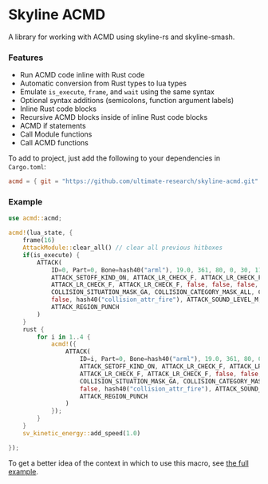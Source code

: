 # Skyline ACMD

A library for working with ACMD using skyline-rs and skyline-smash.

### Features

* Run ACMD code inline with Rust code
* Automatic conversion from Rust types to lua types
* Emulate `is_execute`, `frame`, and `wait` using the same syntax
* Optional syntax additions (semicolons, function argument labels)
* Inline Rust code blocks
* Recursive ACMD blocks inside of inline Rust code blocks
* ACMD if statements
* Call Module functions
* Call ACMD functions

To add to project, just add the following to your dependencies in `Cargo.toml`:

```toml
acmd = { git = "https://github.com/ultimate-research/skyline-acmd.git" }
```

### Example

```rust
use acmd::acmd;

acmd!(lua_state, {
    frame(16)
    AttackModule::clear_all() // clear all previous hitboxes
    if(is_execute) {
        ATTACK(
            ID=0, Part=0, Bone=hash40("arml"), 19.0, 361, 80, 0, 30, 113.0, 3.2, 0.0, 0.0, 0.0, 0.0, 0.0, 1.0, 1.0,
            ATTACK_SETOFF_KIND_ON, ATTACK_LR_CHECK_F, ATTACK_LR_CHECK_F, ATTACK_LR_CHECK_F,
            ATTACK_LR_CHECK_F, ATTACK_LR_CHECK_F, false, false, false, false, true,
            COLLISION_SITUATION_MASK_GA, COLLISION_CATEGORY_MASK_ALL, COLLISION_PART_MASK_ALL,
            false, hash40("collision_attr_fire"), ATTACK_SOUND_LEVEL_M, COLLISION_SOUND_ATTR_PUNCH,
            ATTACK_REGION_PUNCH
        )
    }
    rust {
        for i in 1..4 {
            acmd!({
                ATTACK(
                    ID=i, Part=0, Bone=hash40("arml"), 19.0, 361, 80, 0, 30, 113.0, 3.2, 0.0, 0.0, 0.0, 0.0, 0.0, 1.0, 1.0,
                    ATTACK_SETOFF_KIND_ON, ATTACK_LR_CHECK_F, ATTACK_LR_CHECK_F, ATTACK_LR_CHECK_F,
                    ATTACK_LR_CHECK_F, ATTACK_LR_CHECK_F, false, false, false, false, true,
                    COLLISION_SITUATION_MASK_GA, COLLISION_CATEGORY_MASK_ALL, COLLISION_PART_MASK_ALL,
                    false, hash40("collision_attr_fire"), ATTACK_SOUND_LEVEL_M, COLLISION_SOUND_ATTR_PUNCH,
                    ATTACK_REGION_PUNCH
                )
            });
        }
    }
    sv_kinetic_energy::add_speed(1.0)

});
```
To get a better idea of the context in which to use this macro, see [the full example](https://gist.github.com/jugeeya/27b902865408c916b1fcacc486157f79).
